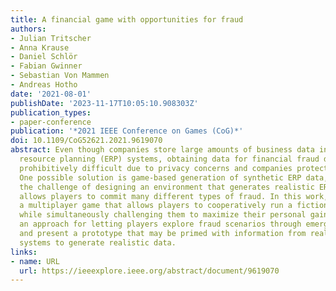 ```yaml
---
title: A financial game with opportunities for fraud
authors:
- Julian Tritscher
- Anna Krause
- Daniel Schlör
- Fabian Gwinner
- Sebastian Von Mammen
- Andreas Hotho
date: '2021-08-01'
publishDate: '2023-11-17T10:05:10.908303Z'
publication_types:
- paper-conference
publication: '*2021 IEEE Conference on Games (CoG)*'
doi: 10.1109/CoG52621.2021.9619070
abstract: Even though companies store large amounts of business data in enterprise
  resource planning (ERP) systems, obtaining data for financial fraud detection is
  prohibitively difficult due to privacy concerns and companies protecting trade secrets.
  One possible solution is game-based generation of synthetic ERP data, which poses
  the challenge of designing an environment that generates realistic ERP data and
  allows players to commit many different types of fraud. In this work, we design
  a multiplayer game that allows players to cooperatively run a fictional company,
  while simultaneously challenging them to maximize their personal gain. We introduce
  an approach for letting players explore fraud scenarios through emergent gameplay
  and present a prototype that may be primed with information from real world ERP
  systems to generate realistic data.
links:
- name: URL
  url: https://ieeexplore.ieee.org/abstract/document/9619070
---
```

